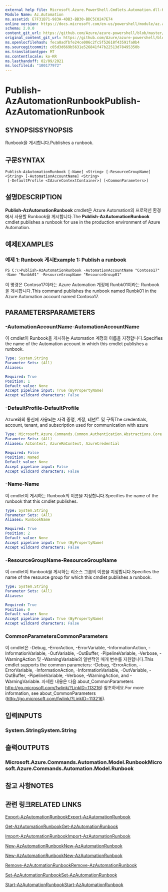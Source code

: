 ```yaml
---
external help file: Microsoft.Azure.PowerShell.Cmdlets.Automation.dll-Help.xml
Module Name: Az.Automation
ms.assetid: E7F31B71-983A-4DB3-BB30-BDC5C0247E74
online version: https://docs.microsoft.com/en-us/powershell/module/az.automation/publish-azautomationrunbook
schema: 2.0.0
content_git_url: https://github.com/Azure/azure-powershell/blob/master/src/Automation/Automation/help/Publish-AzAutomationRunbook.md
original_content_git_url: https://github.com/Azure/azure-powershell/blob/master/src/Automation/Automation/help/Publish-AzAutomationRunbook.md
ms.openlocfilehash: feca8adfbfe24ce006c2fc5f52618f43591fa0b4
ms.sourcegitcommit: c05d3d669b5631e526841f47b22513d78495350b
ms.translationtype: MT
ms.contentlocale: ko-KR
ms.lasthandoff: 02/09/2021
ms.locfileid: "100177972"
---
```

# <span data-ttu-id="29747-101">Publish-AzAutomationRunbook</span><span class="sxs-lookup"><span data-stu-id="29747-101">Publish-AzAutomationRunbook</span></span>

## <span data-ttu-id="29747-102">SYNOPSIS</span><span class="sxs-lookup"><span data-stu-id="29747-102">SYNOPSIS</span></span>
<span data-ttu-id="29747-103">Runbook을 게시합니다.</span><span class="sxs-lookup"><span data-stu-id="29747-103">Publishes a runbook.</span></span>

## <span data-ttu-id="29747-104">구문</span><span class="sxs-lookup"><span data-stu-id="29747-104">SYNTAX</span></span>

```
Publish-AzAutomationRunbook [-Name] <String> [-ResourceGroupName] <String> [-AutomationAccountName] <String>
 [-DefaultProfile <IAzureContextContainer>] [<CommonParameters>]
```

## <span data-ttu-id="29747-105">설명</span><span class="sxs-lookup"><span data-stu-id="29747-105">DESCRIPTION</span></span>
<span data-ttu-id="29747-106">**Publish-AzAutomationRunbook** cmdlet은 Azure Automation의 프로덕션 환경에서 사용할 Runbook을 게시합니다.</span><span class="sxs-lookup"><span data-stu-id="29747-106">The **Publish-AzAutomationRunbook** cmdlet publishes a runbook for use in the production environment of Azure Automation.</span></span>

## <span data-ttu-id="29747-107">예제</span><span class="sxs-lookup"><span data-stu-id="29747-107">EXAMPLES</span></span>

### <span data-ttu-id="29747-108">예제 1: Runbook 게시</span><span class="sxs-lookup"><span data-stu-id="29747-108">Example 1: Publish a runbook</span></span>
```
PS C:\>Publish-AzAutomationRunbook -AutomationAccountName "Contoso17" -Name "Runbk01" -ResourceGroupName "ResourceGroup01"
```

<span data-ttu-id="29747-109">이 명령은 Contoso17이라는 Azure Automation 계정에 Runbk01이라는 Runbook을 게시합니다.</span><span class="sxs-lookup"><span data-stu-id="29747-109">This command publishes the runbook named Runbk01 in the Azure Automation account named Contoso17.</span></span>

## <span data-ttu-id="29747-110">PARAMETERS</span><span class="sxs-lookup"><span data-stu-id="29747-110">PARAMETERS</span></span>

### <span data-ttu-id="29747-111">-AutomationAccountName</span><span class="sxs-lookup"><span data-stu-id="29747-111">-AutomationAccountName</span></span>
<span data-ttu-id="29747-112">이 cmdlet이 Runbook을 게시하는 Automation 계정의 이름을 지정합니다.</span><span class="sxs-lookup"><span data-stu-id="29747-112">Specifies the name of the Automation account in which this cmdlet publishes a runbook.</span></span>

```yaml
Type: System.String
Parameter Sets: (All)
Aliases:

Required: True
Position: 1
Default value: None
Accept pipeline input: True (ByPropertyName)
Accept wildcard characters: False
```

### <span data-ttu-id="29747-113">-DefaultProfile</span><span class="sxs-lookup"><span data-stu-id="29747-113">-DefaultProfile</span></span>
<span data-ttu-id="29747-114">Azure와의 통신에 사용되는 자격 증명, 계정, 테넌트 및 구독</span><span class="sxs-lookup"><span data-stu-id="29747-114">The credentials, account, tenant, and subscription used for communication with azure</span></span>

```yaml
Type: Microsoft.Azure.Commands.Common.Authentication.Abstractions.Core.IAzureContextContainer
Parameter Sets: (All)
Aliases: AzContext, AzureRmContext, AzureCredential

Required: False
Position: Named
Default value: None
Accept pipeline input: False
Accept wildcard characters: False
```

### <span data-ttu-id="29747-115">-Name</span><span class="sxs-lookup"><span data-stu-id="29747-115">-Name</span></span>
<span data-ttu-id="29747-116">이 cmdlet이 게시하는 Runbook의 이름을 지정합니다.</span><span class="sxs-lookup"><span data-stu-id="29747-116">Specifies the name of the runbook that this cmdlet publishes.</span></span>

```yaml
Type: System.String
Parameter Sets: (All)
Aliases: RunbookName

Required: True
Position: 2
Default value: None
Accept pipeline input: True (ByPropertyName)
Accept wildcard characters: False
```

### <span data-ttu-id="29747-117">-ResourceGroupName</span><span class="sxs-lookup"><span data-stu-id="29747-117">-ResourceGroupName</span></span>
<span data-ttu-id="29747-118">이 cmdlet이 Runbook을 게시하는 리소스 그룹의 이름을 지정합니다.</span><span class="sxs-lookup"><span data-stu-id="29747-118">Specifies the name of the resource group for which this cmdlet publishes a runbook.</span></span>

```yaml
Type: System.String
Parameter Sets: (All)
Aliases:

Required: True
Position: 0
Default value: None
Accept pipeline input: True (ByPropertyName)
Accept wildcard characters: False
```

### <span data-ttu-id="29747-119">CommonParameters</span><span class="sxs-lookup"><span data-stu-id="29747-119">CommonParameters</span></span>
<span data-ttu-id="29747-120">이 cmdlet은 -Debug, -ErrorAction, -ErrorVariable, -InformationAction, -InformationVariable, -OutVariable, -OutBuffer, -PipelineVariable, -Verbose, -WarningAction 및 -WarningVariable의 일반적인 매개 변수를 지원합니다.</span><span class="sxs-lookup"><span data-stu-id="29747-120">This cmdlet supports the common parameters: -Debug, -ErrorAction, -ErrorVariable, -InformationAction, -InformationVariable, -OutVariable, -OutBuffer, -PipelineVariable, -Verbose, -WarningAction, and -WarningVariable.</span></span> <span data-ttu-id="29747-121">자세한 내용은 다음 about_CommonParameters http://go.microsoft.com/fwlink/?LinkID=113216) 참조하세요.</span><span class="sxs-lookup"><span data-stu-id="29747-121">For more information, see about_CommonParameters (http://go.microsoft.com/fwlink/?LinkID=113216).</span></span>

## <span data-ttu-id="29747-122">입력</span><span class="sxs-lookup"><span data-stu-id="29747-122">INPUTS</span></span>

### <span data-ttu-id="29747-123">System.String</span><span class="sxs-lookup"><span data-stu-id="29747-123">System.String</span></span>

## <span data-ttu-id="29747-124">출력</span><span class="sxs-lookup"><span data-stu-id="29747-124">OUTPUTS</span></span>

### <span data-ttu-id="29747-125">Microsoft.Azure.Commands.Automation.Model.Runbook</span><span class="sxs-lookup"><span data-stu-id="29747-125">Microsoft.Azure.Commands.Automation.Model.Runbook</span></span>

## <span data-ttu-id="29747-126">참고 사항</span><span class="sxs-lookup"><span data-stu-id="29747-126">NOTES</span></span>

## <span data-ttu-id="29747-127">관련 링크</span><span class="sxs-lookup"><span data-stu-id="29747-127">RELATED LINKS</span></span>

[<span data-ttu-id="29747-128">Export-AzAutomationRunbook</span><span class="sxs-lookup"><span data-stu-id="29747-128">Export-AzAutomationRunbook</span></span>](./Export-AzAutomationRunbook.md)

[<span data-ttu-id="29747-129">Get-AzAutomationRunbook</span><span class="sxs-lookup"><span data-stu-id="29747-129">Get-AzAutomationRunbook</span></span>](./Get-AzAutomationRunbook.md)

[<span data-ttu-id="29747-130">Import-AzAutomationRunbook</span><span class="sxs-lookup"><span data-stu-id="29747-130">Import-AzAutomationRunbook</span></span>](./Import-AzAutomationRunbook.md)

[<span data-ttu-id="29747-131">New-AzAutomationRunbook</span><span class="sxs-lookup"><span data-stu-id="29747-131">New-AzAutomationRunbook</span></span>](./New-AzAutomationRunbook.md)

[<span data-ttu-id="29747-132">New-AzAutomationRunbook</span><span class="sxs-lookup"><span data-stu-id="29747-132">New-AzAutomationRunbook</span></span>](./New-AzAutomationRunbook.md)

[<span data-ttu-id="29747-133">Remove-AzAutomationRunbook</span><span class="sxs-lookup"><span data-stu-id="29747-133">Remove-AzAutomationRunbook</span></span>](./Remove-AzAutomationRunbook.md)

[<span data-ttu-id="29747-134">Set-AzAutomationRunbook</span><span class="sxs-lookup"><span data-stu-id="29747-134">Set-AzAutomationRunbook</span></span>](./Set-AzAutomationRunbook.md)

[<span data-ttu-id="29747-135">Start-AzAutomationRunbook</span><span class="sxs-lookup"><span data-stu-id="29747-135">Start-AzAutomationRunbook</span></span>](./Start-AzAutomationRunbook.md)


